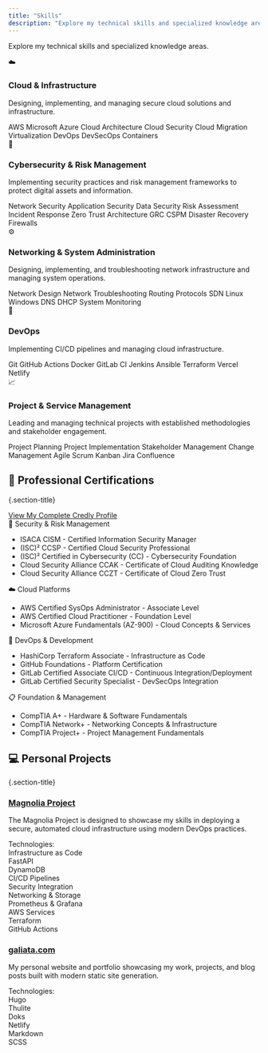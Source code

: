 ```yaml
---
title: "Skills"
description: "Explore my technical skills and specialized knowledge areas"
---
```


<div class="skills-page">

<p class="page-subtitle">Explore my technical skills and specialized knowledge areas.</p>

<div class="skills-grid">

<div class="skill-card">
<div class="skill-header">
<span class="skill-icon">☁️</span>
<h3 class="skill-title">Cloud & Infrastructure</h3>
</div>
<p class="skill-description">Designing, implementing, and managing secure cloud solutions and infrastructure.</p>
<div class="skill-tags">
<span class="skill-tag">AWS</span>
<span class="skill-tag">Microsoft Azure</span>
<span class="skill-tag">Cloud Architecture</span>
<span class="skill-tag">Cloud Security</span>
<span class="skill-tag">Cloud Migration</span>
<span class="skill-tag">Virtualization</span>
<span class="skill-tag">DevOps</span>
<span class="skill-tag">DevSecOps</span>
<span class="skill-tag">Containers</span>
</div>
</div>

<div class="skill-card">
<div class="skill-header">
<span class="skill-icon">🔐</span>
<h3 class="skill-title">Cybersecurity & Risk Management</h3>
</div>
<p class="skill-description">Implementing security practices and risk management frameworks to protect digital assets and information.</p>
<div class="skill-tags">
<span class="skill-tag">Network Security</span>
<span class="skill-tag">Application Security</span>
<span class="skill-tag">Data Security</span>
<span class="skill-tag">Risk Assessment</span>
<span class="skill-tag">Incident Response</span>
<span class="skill-tag">Zero Trust Architecture</span>
<span class="skill-tag">GRC</span>
<span class="skill-tag">CSPM</span>
<span class="skill-tag">Disaster Recovery</span>
<span class="skill-tag">Firewalls</span>
</div>
</div>

<div class="skill-card">
<div class="skill-header">
<span class="skill-icon">⚙️</span>
<h3 class="skill-title">Networking & System Administration</h3>
</div>
<p class="skill-description">Designing, implementing, and troubleshooting network infrastructure and managing system operations.</p>
<div class="skill-tags">
<span class="skill-tag">Network Design</span>
<span class="skill-tag">Network Troubleshooting</span>
<span class="skill-tag">Routing Protocols</span>
<span class="skill-tag">SDN</span>
<span class="skill-tag">Linux</span>
<span class="skill-tag">Windows</span>
<span class="skill-tag">DNS</span>
<span class="skill-tag">DHCP</span>
<span class="skill-tag">System Monitoring</span>
</div>
</div>

<div class="skill-card">
<div class="skill-header">
<span class="skill-icon">🔄</span>
<h3 class="skill-title">DevOps</h3>
</div>
<p class="skill-description">Implementing CI/CD pipelines and managing cloud infrastructure.</p>
<div class="skill-tags">
<span class="skill-tag">Git</span>
<span class="skill-tag">GitHub Actions</span>
<span class="skill-tag">Docker</span>
<span class="skill-tag">GitLab CI</span>
<span class="skill-tag">Jenkins</span>
<span class="skill-tag">Ansible</span>
<span class="skill-tag">Terraform</span>
<span class="skill-tag">Vercel</span>
<span class="skill-tag">Netlify</span>
</div>
</div>

<div class="skill-card">
<div class="skill-header">
<span class="skill-icon">📈</span>
<h3 class="skill-title">Project & Service Management</h3>
</div>
<p class="skill-description">Leading and managing technical projects with established methodologies and stakeholder engagement.</p>
<div class="skill-tags">
<span class="skill-tag">Project Planning</span>
<span class="skill-tag">Project Implementation</span>
<span class="skill-tag">Stakeholder Management</span>
<span class="skill-tag">Change Management</span>
<span class="skill-tag">Agile</span>
<span class="skill-tag">Scrum</span>
<span class="skill-tag">Kanban</span>
<span class="skill-tag">Jira</span>
<span class="skill-tag">Confluence</span>
</div>
</div>

</div>

## 🌟 Professional Certifications
{.section-title}

<div class="certifications-container">

<div class="credly-link">
<a href="https://www.credly.com/users/david-galiata" target="_blank" rel="noopener" class="credly-button">
<i class="fas fa-external-link-alt"></i>
View My Complete Credly Profile
</a>
</div>

<div class="certifications-grid">

<div class="cert-category">
<div class="cert-category-title">
<span class="category-icon">🔐</span>
Security & Risk Management
</div>
<ul class="cert-items">
<li><span class="cert-name">ISACA CISM</span> - <span class="cert-org">Certified Information Security Manager</span></li>
<li><span class="cert-name">(ISC)² CCSP</span> - <span class="cert-org">Certified Cloud Security Professional</span></li>
<li><span class="cert-name">(ISC)² Certified in Cybersecurity (CC)</span> - <span class="cert-org">Cybersecurity Foundation</span></li>
<li><span class="cert-name">Cloud Security Alliance CCAK</span> - <span class="cert-org">Certificate of Cloud Auditing Knowledge</span></li>
<li><span class="cert-name">Cloud Security Alliance CCZT</span> - <span class="cert-org">Certificate of Cloud Zero Trust</span></li>
</ul>
</div>

<div class="cert-category">
<div class="cert-category-title">
<span class="category-icon">☁️</span>
Cloud Platforms
</div>
<ul class="cert-items">
<li><span class="cert-name">AWS Certified SysOps Administrator</span> - <span class="cert-org">Associate Level</span></li>
<li><span class="cert-name">AWS Certified Cloud Practitioner</span> - <span class="cert-org">Foundation Level</span></li>
<li><span class="cert-name">Microsoft Azure Fundamentals (AZ-900)</span> - <span class="cert-org">Cloud Concepts & Services</span></li>
</ul>
</div>

<div class="cert-category">
<div class="cert-category-title">
<span class="category-icon">🔄</span>
DevOps & Development
</div>
<ul class="cert-items">
<li><span class="cert-name">HashiCorp Terraform Associate</span> - <span class="cert-org">Infrastructure as Code</span></li>
<li><span class="cert-name">GitHub Foundations</span> - <span class="cert-org">Platform Certification</span></li>
<li><span class="cert-name">GitLab Certified Associate CI/CD</span> - <span class="cert-org">Continuous Integration/Deployment</span></li>
<li><span class="cert-name">GitLab Certified Security Specialist</span> - <span class="cert-org">DevSecOps Integration</span></li>
</ul>
</div>

<div class="cert-category">
<div class="cert-category-title">
<span class="category-icon">📋</span>
Foundation & Management
</div>
<ul class="cert-items">
<li><span class="cert-name">CompTIA A+</span> - <span class="cert-org">Hardware & Software Fundamentals</span></li>
<li><span class="cert-name">CompTIA Network+</span> - <span class="cert-org">Networking Concepts & Infrastructure</span></li>
<li><span class="cert-name">CompTIA Project+</span> - <span class="cert-org">Project Management Fundamentals</span></li>
</ul>
</div>

</div>

</div>

## 💻 Personal Projects
{.section-title}

<div class="projects-grid">

<div class="project-card">
<h3 class="project-title"><a href="https://magnolia-project.hashnode.space/project-docs/project-overview" target="_blank" rel="noopener">Magnolia Project</a></h3>
<p class="project-description">The Magnolia Project is designed to showcase my skills in deploying a secure, automated cloud infrastructure using modern DevOps practices.</p>
<span class="tech-label">Technologies:</span>
<div class="tech-grid">
<div class="tech-item">Infrastructure as Code</div>
<div class="tech-item">FastAPI</div>
<div class="tech-item">DynamoDB</div>
<div class="tech-item">CI/CD Pipelines</div>
<div class="tech-item">Security Integration</div>
<div class="tech-item">Networking & Storage</div>
<div class="tech-item">Prometheus & Grafana</div>
<div class="tech-item">AWS Services</div>
<div class="tech-item">Terraform</div>
<div class="tech-item">GitHub Actions</div>
</div>
</div>

<div class="project-card">
<h3 class="project-title"><a href="https://galiata.com" target="_blank" rel="noopener">galiata.com</a></h3>
<p class="project-description">My personal website and portfolio showcasing my work, projects, and blog posts built with modern static site generation.</p>
<span class="tech-label">Technologies:</span>
<div class="tech-grid">
<div class="tech-item">Hugo</div>
<div class="tech-item">Thulite</div>
<div class="tech-item">Doks</div>
<div class="tech-item">Netlify</div>
<div class="tech-item">Markdown</div>
<div class="tech-item">SCSS</div>
</div>
</div>

</div>

</div>
